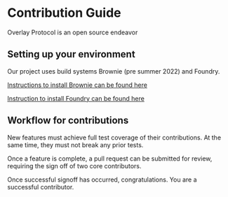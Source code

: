 # Contribution Guide

Overlay Protocol is an open source endeavor 

## Setting up your environment

Our project uses build systems Brownie (pre summer 2022) and Foundry. 

[Instructions to install Brownie can be found here](https://eth-brownie.readthedocs.io/en/stable/install.html)

[Instruction to install Foundry can be found here](https://book.getfoundry.sh/getting-started/installation)

## Workflow for contributions

New features must achieve full test coverage of their contributions. At the same time, they must not break any prior tests. 

Once a feature is complete, a pull request can be submitted for review, requiring the sign off of two core contributors.

Once successful signoff has occurred, congratulations. You are a successful contributor. 
